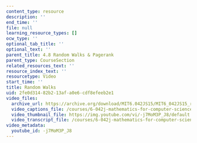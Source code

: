 ```yaml
---
content_type: resource
description: ''
end_time: ''
file: null
learning_resource_types: []
ocw_type: ''
optional_tab_title: ''
optional_text: ''
parent_title: 4.8 Random Walks & Pagerank
parent_type: CourseSection
related_resources_text: ''
resource_index_text: ''
resourcetype: Video
start_time: ''
title: Random Walks
uid: 2fe0d314-82b2-13af-a0e6-cdf8efeeb2e1
video_files:
  archive_url: https://archive.org/download/MIT6.042JS15/MIT6_042JS15_random_walks_ipod.mp4
  video_captions_file: /courses/6-042j-mathematics-for-computer-science-spring-2015/09e06524aaba543291e067dde60223fb_-j7MoM3P_J8.vtt
  video_thumbnail_file: https://img.youtube.com/vi/-j7MoM3P_J8/default.jpg
  video_transcript_file: /courses/6-042j-mathematics-for-computer-science-spring-2015/b7ac9c675a5b059eaa6407df83e339a2_-j7MoM3P_J8.pdf
video_metadata:
  youtube_id: -j7MoM3P_J8
---
```

